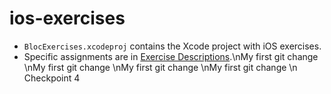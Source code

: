 ios-exercises
=============

- `BlocExercises.xcodeproj` contains the Xcode project with iOS exercises.
- Specific assignments are in [Exercise Descriptions](Exercise%20Descriptions/).\nMy first git change
\nMy first git change
\nMy first git change
\nMy first git change
\n Checkpoint 4
